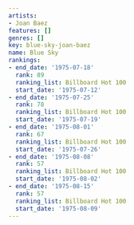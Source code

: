 ```yaml
---
artists:
- Joan Baez
features: []
genres: []
key: blue-sky-joan-baez
name: Blue Sky
rankings:
- end_date: '1975-07-18'
  rank: 89
  ranking_list: Billboard Hot 100
  start_date: '1975-07-12'
- end_date: '1975-07-25'
  rank: 78
  ranking_list: Billboard Hot 100
  start_date: '1975-07-19'
- end_date: '1975-08-01'
  rank: 67
  ranking_list: Billboard Hot 100
  start_date: '1975-07-26'
- end_date: '1975-08-08'
  rank: 57
  ranking_list: Billboard Hot 100
  start_date: '1975-08-02'
- end_date: '1975-08-15'
  rank: 57
  ranking_list: Billboard Hot 100
  start_date: '1975-08-09'
---
```


